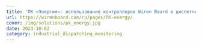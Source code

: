 ```yaml
---
title: 'ПК «Энергия»: использование контроллеров Wiren Board в диспетчеризации промышленных объектов'
url: https://wirenboard.com/ru/pages/PK-energy/
cover: /img/solutions/pk_energy.jpg
date: 2023-10-02
category: industrial_dispatching_monitoring
---
```

